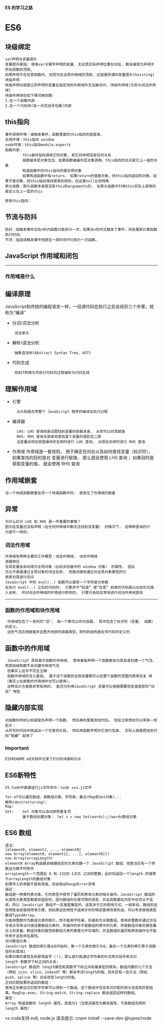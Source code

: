 **ES 的学习之路**
# ES6
## 块级绑定
```
var声明与变量提升
变量提升是指: 使用var关键字声明的变量, 无论其实际声明位置在何处, 都会被视为声明于所在函数的顶部,
如果声明不在任意函数内, 则视为在全局作用域的顶部, 这就是所谓的变量提升(hoisting)
块级声明
块级声明也就是让所声明的变量在指定块的作用域外无法被访问, 块级作用域(又称为词法作用域)
块级作用域在如下情况被创建:
1.在一个函数内部
2.在一个代码块(有一对花括号包裹)内部

```

## this指向
``` text
事件调用环境：谁触发事件，函数里面的this指向的就是谁.
全局环境：this指向 window 
node环境：this指向module.exports
函数内部：
        this最终指向调用它的对象, 和它的申明没有任何关系
        函数被多层对象包含，如果函数被最外层对象调用，this指向的也只是它上一级的对象
        构造函数中的this指向的是实例对象
        如果构造函数中有return， 如果return的值是对象，则this指向返回的对象，如果不是对象，则this指向保持原来的规则，在这里null比较特殊
箭头函数：箭头函数本身是没有this和arguments的， 在箭头函数中引用this实际上调用的是定义在上一层的this

修改this指向：
```
## 节流与防抖
```text
防抖：指触发事件后在n秒内函数只能执行一次，如果在n秒内又触发了事件，则会重新计算函数执行时间。
节流：指连续触发事件但是在一段时间中只执行一次函数。
```


## JavaScript 作用域和闭包
 ***
### 作用域是什么
**编译原理**
 --
 JavaScript和传统的编程语言一样，一段源代码在执行之前会经历三个步骤，统称为“编译”
 
 + 分词/词法分析
 
        词法单元
 + 解析/语法分析
 
        抽象语法树(Abstract Syntax Tree, AST)
 + 代码生成
        
        将AST转换为可执行代码的过程被称为代码生成

**理解作用域**
--
+ 引擎
    
        从头到尾负责整个 JavaScript 程序的编译及执行过程
+ 编译器
 
        LHS: LHS 查询则是试图找到变量的容器本身， 从而可以对其赋值
        RHS: RHS 查询与简单地查找某个变量的值别无二致
        当变量出现在赋值操作的左侧时进行 LHS 查询， 出现在右侧时进行 RHS 查询
+ 作用域
        作用域是一套规则， 用于确定在何处以及如何查找变量（标识符）。 如果查找的目的是对
        变量进行赋值， 那么就会使用 LHS 查询； 如果目的是获取变量的值， 就会使用 RHS 查询

**作用域嵌套**
--
    当一个块或函数嵌套在另一个块或函数中时， 就发生了作用域的嵌套
        
**异常**
--
    为什么区分 LHS 和 RHS 是一件重要的事情？
    因为在变量还没有声明（在任何作用域中都无法找到该变量） 的情况下， 这两种查询的行
    为是不一样的。

### 词法作用域
    作用域有两种主要的工作模型：词法作用域， 动态作用域
    遮蔽效应
    全局变量会自动成为全局对象（比如浏览器中的 window 对象） 的属性， 因此
    可以不直接通过全局对象的词法名称， 而是间接地通过对全局对象属性的引
    用来对其进行访问
    JavaScript 中的 eval(..) 函数可以接受一个字符串为参数
    在执行 eval(..) 之后的代码时， 引擎并不“知道” 或“在意” 前面的代码是以动态形式插
    入进来， 并对词法作用域的环境进行修改的。 引擎只会如往常地进行词法作用域查找
 ***

### 函数的作用域和块作用域
     作用域包含了一系列的"泡"， 每一个都可以作为容器， 其中包含了标识符（变量、 函数） 的定义。
     这些气泡互相嵌套并且整齐地排列成蜂窝型，排列的结构是在写代码时定义的

**函数中的作用域**
--
     JavaScript 具有基于函数的作用域， 意味着每声明一个函数都会为其自身创建一个气泡， 而其他结构都不会创建作用域气泡
     但事实上这并不完全正确
     函数作用域的含义是指， 属于这个函数的全部变量都可以在整个函数的范围内使用及复 用（事实上在嵌套的作用域中也可以使用）。
     这种设计方案是非常有用的， 能充分利用JavaScript 变量可以根据需要改变值类型的“动态” 特性
     
**隐藏内部实现**
--
    对函数的传统认知就是先声明一个函数， 然后再向里面添加代码。 但反过来想也可以带来一些启示：
    从所写的代码中挑选出一个任意的片段， 然后用函数声明对它进行包装， 实际上就是把这些代码“隐藏” 起来了
    
### Important
    ES5README.md文档中记录了ES5的详细知识点


## ES6新特性
```text
VS Code中直接运行js文件命令：node xxx.js文件

for-of可以遍历数组，类数组对象、字符串，集合(Map和Set对象)...
解构(destructuring):
Map:    
Set:    Set 对象可以自动排除重复项
        基于数组创建对象： let s = new Set(words);//words数组对象

```
## ES6 数组
```text
语法:
[element0, element1, ..., elementN]
new Array(element0, element1[, ...[, elementN]])
new Array(arrayLength)
elementN Array构造器会根据给定的元素创建一个 JavaScript 数组，但是当仅有一个参数且为数字时除外
arrayLength一个范围在 0 到 232的-1次方 之间的整数，此时将返回一个length 的值等于arrayLength的数组对象
如果传入的参数不是有效值，则会抛出RangeError异常
描述：
数组是一种类列表对象，它的原型中提供了遍历和修改元素的相关操作。JavaScript 数组的长度和元素类型都是非固定的。因为数组的长度可随时改变，并且其数据在内存中也可以不连续，所以 JavaScript 数组不一定是密集型的，这取决于它的使用方式。一般来说，数组的这些特性会给使用带来方便，但如果这些特性不适用于你的特定使用场景的话，可以考虑使用类型数组TypedArray。
只能用整数作为数组元素的索引，而不能用字符串。后者称为关联数组。使用非整数并通过方括号或点号来访问或设置数组元素时，所操作的并不是数组列表中的元素，而是数组对象的属性集合上的变量。数组对象的属性和数组元素列表是分开存储的，并且数组的遍历和修改操作也不能作用于这些命名属性。
访问数组元素：
JavaScript 数组的索引是从0开始的，第一个元素的索引为0，最后一个元素的索引等于该数组的长度减1
如果对象的属性名称是保留字（！），那么就只能通过字符串的形式用方括号来访问
length 和数字下标之间的关系:
JavaScript 数组的 length属性和其数字下标之间有着紧密的联系。数组内置的几个方法（例如 join、slice、indexOf 等）都会考虑length的值。另外还有一些方法（例如 push、splice 等）还会改变length的值。
正则匹配结果所返回的数组：
使用正则表达式匹配字符串可以得到一个数组。这个数组中包含本次匹配的相关信息和匹配结果。RegExp.exec、String.match、String.replace 都会返回这样的数组。
属性：
Array 构造函数的 length 属性，其值为1（注意该属性为静态属性，不是数组实例的 length 属性）

```

vs code支持 es6, node.js 语法提示: cnpm install --save-dev @types/node